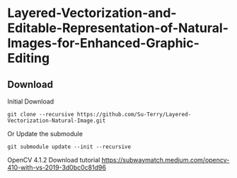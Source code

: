 # Layered-Vectorization-and-Editable-Representation-of-Natural-Images-for-Enhanced-Graphic-Editing

## Download
Initial Download
```
git clone --recursive https://github.com/Su-Terry/Layered-Vectorization-Natural-Image.git
```

Or Update the submodule
```
git submodule update --init --recursive
```
OpenCV 4.1.2 Download tutorial
https://subwaymatch.medium.com/opencv-410-with-vs-2019-3d0bc0c81d96
